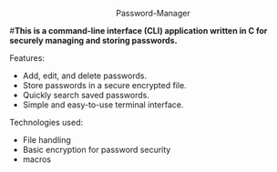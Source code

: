 <p align="center">Password-Manager</p>

#**This is a command-line interface (CLI) application written in C for securely managing and storing passwords.**

Features:

  - Add, edit, and delete passwords.
  - Store passwords in a secure encrypted file.
  - Quickly search saved passwords.
  - Simple and easy-to-use terminal interface.

Technologies used:

  - File handling
  - Basic encryption for password security
  - macros






